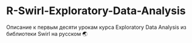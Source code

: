 # R-Swirl-Exploratory-Data-Analysis
Описание к первым десяти урокам курса Exploratory Data Analysis из библиотеки Swirl на русском 🌏
 
